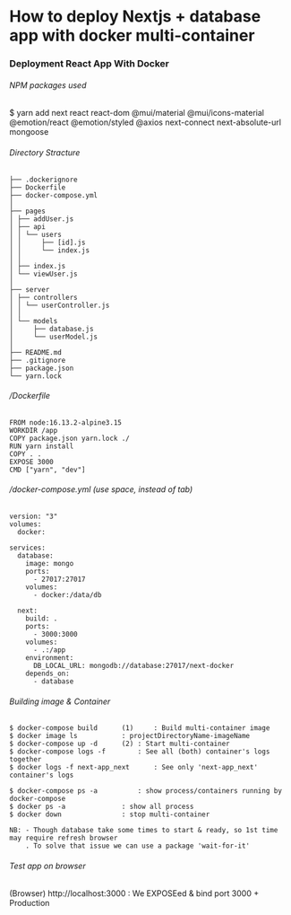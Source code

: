 # How to deploy Nextjs + database app with docker multi-container

### Deployment React App With Docker


###### NPM packages used

$ yarn add next react react-dom
		@mui/material @mui/icons-material @emotion/react @emotion/styled
		@axios next-connect next-absolute-url
		mongoose


###### Directory Stracture

```
├── .dockerignore
├── Dockerfile
├── docker-compose.yml
│
├── pages
│ ├── addUser.js
│ ├── api
│ │ └── users
│ │     ├── [id].js
│ │     └── index.js
│ │
│ ├── index.js
│ └── viewUser.js
│
├── server
│ ├── controllers
│ │ └── userController.js
│ │
│ └── models
│     ├── database.js
│     └── userModel.js
│
├── README.md
├── .gitignore
├── package.json
└── yarn.lock
```


###### /Dockerfile

	FROM node:16.13.2-alpine3.15
	WORKDIR /app
	COPY package.json yarn.lock ./
	RUN yarn install
	COPY . .
	EXPOSE 3000
	CMD ["yarn", "dev"]


###### /docker-compose.yml  (use space, instead of tab)

	version: "3"
	volumes:
	  docker:

	services:
	  database:
	    image: mongo
	    ports:
	      - 27017:27017
	    volumes:
	      - docker:/data/db

	  next:
	    build: .
	    ports:
	      - 3000:3000
	    volumes:
	      - .:/app
	    environment:
	      DB_LOCAL_URL: mongodb://database:27017/next-docker
	    depends_on:
	      - database



###### Building image & Container

	$ docker-compose build 		(1) 	: Build multi-container image
	$ docker image ls 			: projectDirectoryName-imageName
	$ docker-compose up -d 		(2)	: Start multi-container
	$ docker-compose logs -f  		: See all (both) container's logs together
	$ docker logs -f next-app_next 		: See only 'next-app_next' container's logs

	$ docker-compose ps -a 			: show process/containers running by docker-compose
	$ docker ps -a 				: show all process
	$ docker down 				: stop multi-container

	NB: - Though database take some times to start & ready, so 1st time may require refresh browser
		. To solve that issue we can use a package 'wait-for-it'


###### Test app on browser

(Browser) http://localhost:3000 		: We EXPOSEed & bind port 3000 + Production


